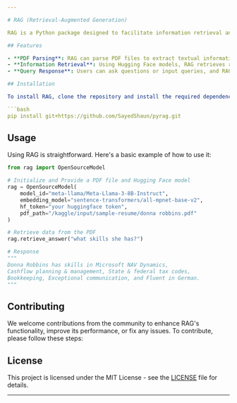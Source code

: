 ```yaml
---

# RAG (Retrieval-Augmented Generation)

RAG is a Python package designed to facilitate information retrieval and generation tasks, particularly in natural language processing applications. With RAG, users can input a PDF file along with a Hugging Face model, enabling the extraction of relevant data from the PDF and responding to user queries based on the extracted information.

## Features

- **PDF Parsing**: RAG can parse PDF files to extract textual information.
- **Information Retrieval**: Using Hugging Face models, RAG retrieves relevant data from the parsed PDF.
- **Query Response**: Users can ask questions or input queries, and RAG will provide responses based on the extracted information.

## Installation

To install RAG, clone the repository and install the required dependencies:

```bash
pip install git+https://github.com/SayedShaun/pyrag.git
```

## Usage

Using RAG is straightforward. Here's a basic example of how to use it:

```python
from rag import OpenSourceModel

# Initialize and Provide a PDF file and Hugging Face model
rag = OpenSourceModel(
    model_id="meta-llama/Meta-Llama-3-8B-Instruct",
    embedding_model="sentence-transformers/all-mpnet-base-v2",
    hf_token="your huggingface token",
    pdf_path="/kaggle/input/sample-resume/donna robbins.pdf"
)

# Retrieve data from the PDF
rag.retrieve_answer("what skills she has?")

# Response
"""
Donna Robbins has skills in Microsoft NAV Dynamics,
Cashflow planning & management, State & federal tax codes,
Bookkeeping, Exceptional communication, and Fluent in German.
"""
```

## Contributing

We welcome contributions from the community to enhance RAG's functionality, improve its performance, or fix any issues. To contribute, please follow these steps:

## License
This project is licensed under the MIT License - see the [LICENSE](LICENSE) file for details.

---
```

